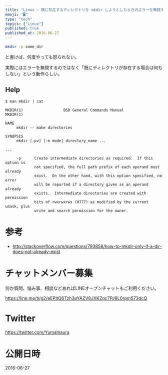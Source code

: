 ```yaml
---
title: "Linux — 既に存在するディレクトリを mkdir しようとしたときのエラーを無視する ( $ mkdir -p )"
emoji: "🖥"
type: "tech"
topics: ["Linux"]
published: true
published_at: 2016-06-27
---
```


```bash
mkdir -p some_dir
```

と書けば、何度やっても怒られない。

実際にはエラーを無視するのではなく「既にディレクトリが存在する場合は何もしない」という動作らしい。


## Help

```
$ man mkdir | cat

MKDIR(1)                  BSD General Commands Manual                 MKDIR(1)

NAME
     mkdir -- make directories

SYNOPSIS
     mkdir [-pv] [-m mode] directory_name ...

...

     -p      Create intermediate directories as required.  If this option is
             not specified, the full path prefix of each operand must already
             exist.  On the other hand, with this option specified, no error
             will be reported if a directory given as an operand already
             exists.  Intermediate directories are created with permission
             bits of rwxrwxrwx (0777) as modified by the current umask, plus
             write and search permission for the owner.
```

# 参考

- http://stackoverflow.com/questions/793858/how-to-mkdir-only-if-a-dir-does-not-already-exist








<!-- Update From Qiita API -->

# チャットメンバー募集


何か質問、悩み事、相談などあればLINEオープンチャットもご利用ください。

https://line.me/ti/g2/eEPltQ6Tzh3pYAZV8JXKZqc7PJ6L0rpm573dcQ





# Twitter


https://twitter.com/YumaInaura


<!-- Update From Qiita API -->



# 公開日時

2016-06-27

